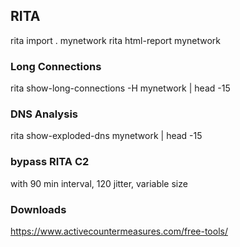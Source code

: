 ## RITA 
rita import . mynetwork 
rita html-report mynetwork 

### Long Connections
rita show-long-connections -H  mynetwork | head -15
### DNS Analysis
rita show-exploded-dns mynetwork | head -15

### bypass RITA C2
with 90 min interval, 120 jitter, variable size


### Downloads 
https://www.activecountermeasures.com/free-tools/